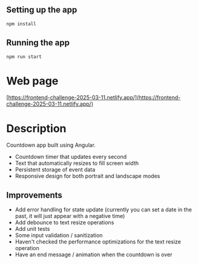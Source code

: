 ## Setting up the app

```bash
npm install
```

## Running the app

```bash
npm run start
```

# Web page

[https://frontend-challenge-2025-03-11.netlify.app/](https://frontend-challenge-2025-03-11.netlify.app/)

# Description

Countdown app built using Angular.

- Countdown timer that updates every second
- Text that automatically resizes to fill screen width
- Persistent storage of event data
- Responsive design for both portrait and landscape modes

## Improvements

- Add error handling for state update (currently you can set a date in the past, it will just appear
  with a negative time)
- Add debounce to text resize operations
- Add unit tests
- Some input validation / sanitization
- Haven't checked the performance optimizations for the text resize operation
- Have an end message / animation when the countdown is over
